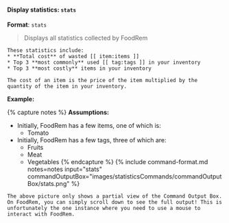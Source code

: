 <!-- markdownlint-disable-file first-line-h1 -->
#### Display statistics: `stats`

**Format**: `stats`

> Displays all statistics collected by FoodRem

```note
These statistics include:
* **Total cost** of wasted [[ item:items ]]
* Top 3 **most commonly** used [[ tag:tags ]] in your inventory
* Top 3 **most costly** items in your inventory

The cost of an item is the price of the item multiplied by the quantity of the item in your inventory.
```

**Example:**

{% capture notes %}
**Assumptions:**

* Initially, FoodRem has a few items, one of which is:
  * Tomato
* Initially, FoodRem has a few tags, three of which are:
  * Fruits
  * Meat
  * Vegetables
{% endcapture %}
{%
  include command-format.md
  notes=notes
  input="stats"
  commandOutputBox="images/statisticsCommands/commandOutputBox/stats.png"
%}

```info
The above picture only shows a partial view of the Command Output Box. On FoodRem, you can simply scroll down to see the full output! This is unfortunately the one instance where you need to use a mouse to interact with FoodRem.
```
